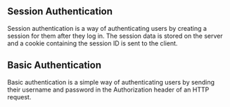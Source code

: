 ## Session Authentication
Session authentication is a way of authenticating users by creating a session for them after they log in. The session data is stored on the server and a cookie containing the session ID is sent to the client.

## Basic Authentication
Basic authentication is a simple way of authenticating users by sending their username and password in the Authorization header of an HTTP request.